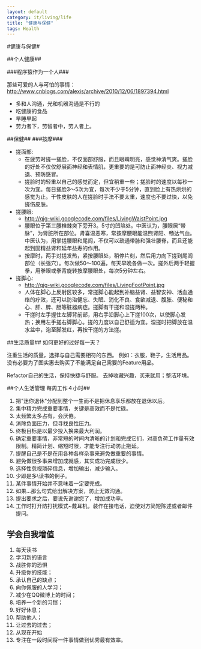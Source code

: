 ```yaml
---
layout: default
category: it/living/life
title: "健康与保健"
tags: Health
---
```



#健康与保健#

##个人健康##

###程序猿作为一个人###

那些可爱的人与可怕的事情：http://www.cnblogs.com/alexis/archive/2010/12/06/1897394.html

* 多和人沟通，光和机器沟通是不行的
* 吃健康的食品
* 早睡早起
* 劳力者下，劳智者中，劳人者上。

##保健##
###按摩###
* 搓面部:
  * 在疲劳时搓一搓脸，不仅面部舒服，而且眼睛明亮，感觉神清气爽。搓脸的好处不仅仅舒展面神经和表情肌，更重要的是可防止面神经炎、视力减退、预防感冒。
  * 搓脸时的轻重以自己的感觉而定，但宜稍重一些；搓脸时的速度以每秒一次为宜。每日搓脸3～5次为宜，每次不少于5分钟，直到脸上有热烘烘的感觉为止。干性皮肤的人在搓脸时手法不要太重，速度也不要过快，以免搓伤皮肤。
* 搓腰眼:
  * http://qjg-wiki.googlecode.com/files/LivingWaistPoint.jpg
  * 腰眼位于第三腰椎棘突下旁开3。5寸的凹陷处。中医认为，腰眼居“带脉”，为肾脏所在部位。肾喜温恶寒，常按摩腰眼能温煦肾阳、畅达气血。中医认为，用掌搓腰眼和尾闾，不仅可以疏通带脉和强壮腰脊，而且还能起到固精益肾和延年益寿的作用。 
  * 按摩时，两手对搓发热，紧按腰眼处，稍停片刻，然后用力向下搓到尾闾部位（长强穴）。每次做50～100遍，每天早晚各做一次。搓外后两手轻握拳，用拳眼或拳背旋转按摩腰眼处，每次5分钟左右。
* 搓脚心:
  * http://qjg-wiki.googlecode.com/files/LivingFootPoint.jpg
  * 人体在脚心上反射区较多，常搓脚心能起到补脑益肾、益智安神、活血通络的疗效，还可以防治健忘、失眠、消化不良、食欲减退、腹胀、便秘和心、肝、脾、胆等脏器病症。搓脚有干搓和湿搓两种。
  * 干搓时左手握住左脚背前部，用右手沿脚心上下搓100次，以使脚心发热；换用左手搓右脚脚心。搓的力度以自己舒适为宜。湿搓时把脚放在温水盆中，泡至脚发红，再按干搓的方法搓。 

##生活质量##
如何更好的过好每一天？

注重生活的质量，选择与自己需要相符的东西。
例如：衣服，鞋子，生活用品。
没有必要为了图实惠去购买了不能满足自己需要的Feature用品。

Refactor自己的生活，保持快捷与舒服。
去掉收藏兴趣，买来就用；整洁环境。

##个人生活管理 每周工作４小时##

1. 把"迷你退休"分配到整个一生而不是把休息享乐都放在退休以后。
1. 集中精力完成重要事情，关键是高效而不是忙碌。
1. 太频繁太多占有，会厌倦。
1. 消除负面压力，但寻找良性压力。
1. 终极目标是以最少投入换来最大利润。
1. 确定重要事情，非常短的时间内清晰的计划和完成它们，对高负荷工作量有效限制。精简计划、缩短时限，才能专注行动防止拖延。
1. 提醒自己是不是在用各种各样杂事来避免做重要的事情。
1. 避免做很多事来增加成就感，其实成功完成很少。
1. 选择性忽视琐碎信息，增加输出，减少输入。
1. 少即是多\读书的例子。
1. 某件事情开始并不意味着一定要完成。
1. 如果...那么句式给出解决方案，防止无效沟通。
1. 提出要求之后，要说先谢谢您了，增加成功率。
1. 工作时打开防打扰模式~戴耳机，装作在接电话，迫使对方简短陈述或者邮件提问。

## 学会自我增值 ##
1. 每天读书
1. 学习新的语言
1. 战胜你的恐惧
1. 升级你的技能；
1. 承认自己的缺点；
1. 向你佩服的人学习；
1. 减少在QQ微博上的时间；
1. 培养一个新的习惯；
1. 好好休息；
1. 帮助他人；
1. 让过去的过去；
1. 从现在开始
1. 专注在一段时间将一件事情做到优秀最有效率。
